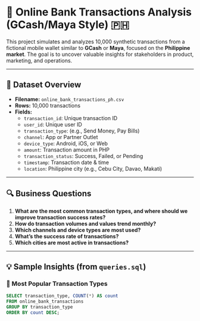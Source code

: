 # 💸 Online Bank Transactions Analysis (GCash/Maya Style) 🇵🇭

This project simulates and analyzes 10,000 synthetic transactions from a fictional mobile wallet similar to **GCash** or **Maya**, focused on the **Philippine market**. The goal is to uncover valuable insights for stakeholders in product, marketing, and operations.

---

## 📁 Dataset Overview

- **Filename:** `online_bank_transactions_ph.csv`
- **Rows:** 10,000 transactions
- **Fields:**
  - `transaction_id`: Unique transaction ID
  - `user_id`: Unique user ID
  - `transaction_type`: (e.g., Send Money, Pay Bills)
  - `channel`: App or Partner Outlet
  - `device_type`: Android, iOS, or Web
  - `amount`: Transaction amount in PHP
  - `transaction_status`: Success, Failed, or Pending
  - `timestamp`: Transaction date & time
  - `location`: Philippine city (e.g., Cebu City, Davao, Makati)

---

## 🔍 Business Questions

1. **What are the most common transaction types, and where should we improve transaction success rates?**
2. **How do transaction volumes and values trend monthly?**
3. **Which channels and device types are most used?**
4. **What’s the success rate of transactions?**
5. **Which cities are most active in transactions?**

---

## 💡 Sample Insights (from `queries.sql`)

### 🔹 Most Popular Transaction Types
```sql
SELECT transaction_type, COUNT(*) AS count
FROM online_bank_transactions
GROUP BY transaction_type
ORDER BY count DESC;
